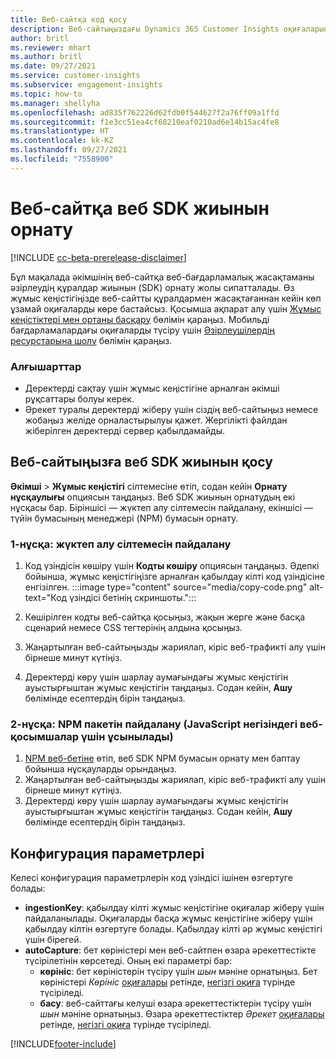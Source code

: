 ```yaml
---
title: Веб-сайтқа код қосу
description: Веб-сайтыңыздағы Dynamics 365 Customer Insights оқиғаларын түсіру үшін код үзіндісін қосу жолы.
author: britl
ms.reviewer: mhart
ms.author: britl
ms.date: 09/27/2021
ms.service: customer-insights
ms.subservice: engagement-insights
ms.topic: how-to
ms.manager: shellyha
ms.openlocfilehash: ad835f762226d62fdb0f544627f2a76ff09a1ffd
ms.sourcegitcommit: f1e3cc51ea4cf68210eaf0210ad6e14b15ac4fe8
ms.translationtype: HT
ms.contentlocale: kk-KZ
ms.lasthandoff: 09/27/2021
ms.locfileid: "7558900"
---
```

# <a name="install-the-web-sdk-on-a-website"></a>Веб-сайтқа веб SDK жиынын орнату

[!INCLUDE [cc-beta-prerelease-disclaimer](includes/cc-beta-prerelease-disclaimer.md)]

Бұл мақалада әкімшінің веб-сайтқа веб-бағдарламалық жасақтаманы әзірлеудің құралдар жиынын (SDK) орнату жолы сипатталады. Өз жұмыс кеңістігіңізде веб-сайтты құралдармен жасақтағаннан кейін көп ұзамай оқиғаларды көре бастайсыз. Қосымша ақпарат алу үшін [Жұмыс кеңістіктері мен ортаны басқару](manage-environments-workspaces.md) бөлімін қараңыз. Мобильді бағдарламалардағы оқиғаларды түсіру үшін [Әзірлеушілердің ресурстарына шолу](developer-resources.md) бөлімін қараңыз.


### <a name="prerequisites"></a>Алғышарттар

* Деректерді сақтау үшін жұмыс кеңістігіне арналған әкімші рұқсаттары болуы керек.
* Әрекет туралы деректерді жіберу үшін сіздің веб-сайтыңыз немесе жобаңыз желіде орналастырылуы қажет. Жергілікті файлдан жіберілген деректерді сервер қабылдамайды.


## <a name="add-web-sdk-to-your-website"></a>Веб-сайтыңызға веб SDK жиынын қосу

**Әкімші** > **Жұмыс кеңістігі** сілтемесіне өтіп, содан кейін **Орнату нұсқаулығы** опциясын таңдаңыз. Веб SDK жиынын орнатудың екі нұсқасы бар. Біріншісі — жүктеп алу сілтемесін пайдалану, екіншісі — түйін бумасының менеджері (NPM) бумасын орнату.

### <a name="option-1-using-the-download-link"></a>1-нұсқа: жүктеп алу сілтемесін пайдалану

1. Код үзіндісін көшіру үшін **Кодты көшіру** опциясын таңдаңыз. Әдепкі бойынша, жұмыс кеңістігіңізге арналған қабылдау кілті код үзіндісіне енгізілген.
  :::image type="content" source="media/copy-code.png" alt-text="Код үзіндісі бетінің скриншоты.":::

1. Көшірілген кодты веб-сайтқа қосыңыз, жақын жерге <head> және басқа сценарий немесе CSS тегтерінің алдына қосыңыз.
1. Жаңартылған веб-сайтыңызды жариялап, кіріс веб-трафикті алу үшін бірнеше минут күтіңіз.
1. Деректерді көру үшін шарлау аумағындағы жұмыс кеңістігін ауыстырғыштан жұмыс кеңістігін таңдаңыз. Содан кейін, **Ашу** бөлімінде есептердің бірін таңдаңыз.

### <a name="option-2-using-the-npm-package-recommended-for-javascript-based-web-apps"></a>2-нұсқа: NPM пакетін пайдалану (JavaScript негізіндегі веб-қосымшалар үшін ұсынылады)

1. [NPM веб-бетіне](https://www.npmjs.com/package/engagementinsights-web) өтіп, веб SDK NPM бумасын орнату мен баптау бойынша нұсқауларды орындаңыз.
1. Жаңартылған веб-сайтыңызды жариялап, кіріс веб-трафикті алу үшін бірнеше минут күтіңіз.
1. Деректерді көру үшін шарлау аумағындағы жұмыс кеңістігін ауыстырғыштан жұмыс кеңістігін таңдаңыз. Содан кейін, **Ашу** бөлімінде есептердің бірін таңдаңыз.

## <a name="configuration-options"></a>Конфигурация параметрлері

Келесі конфигурация параметрлерін код үзіндісі ішінен өзгертуге болады:

- **ingestionKey**: қабылдау кілті жұмыс кеңістігіне оқиғалар жіберу үшін пайдаланылады. Оқиғаларды басқа жұмыс кеңістігіне жіберу үшін қабылдау кілтін өзгертуге болады. Қабылдау кілті әр жұмыс кеңістігі үшін бірегей.
- **autoCapture**: бет көріністері мен веб-сайтпен өзара әрекеттестікте түсірілетінін көрсетеді. Оның екі параметрі бар:
    - **көрініс**: бет көріністерін түсіру үшін *шын* мәніне орнатыңыз. Бет көріністері *Көрініс* [оқиғалары](glossary.md#event) ретінде, [негізгі оқиға](glossary.md#base-event) түрінде түсіріледі.
    - **басу**: веб-сайттағы келуші өзара әрекеттестіктерін түсіру үшін *шын* мәніне орнатыңыз. Өзара әрекеттестіктер *Әрекет* [оқиғалары](glossary.md#event) ретінде, [негізгі оқиға](glossary.md#base-event) түрінде түсіріледі.

[!INCLUDE[footer-include](../includes/footer-banner.md)]
